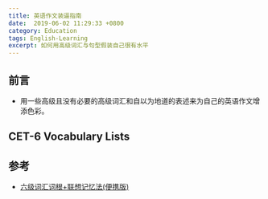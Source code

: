 ```yaml
---
title: 英语作文装逼指南
date:  2019-06-02 11:29:33 +0800
category: Education
tags: English-Learning
excerpt: 如何用高级词汇与句型假装自己很有水平
---
```


## 前言


- 用一些高级且没有必要的高级词汇和自以为地道的表述来为自己的英语作文增添色彩。

  

## CET-6 Vocabulary Lists



## 参考

- [六级词汇词根+联想记忆法(便携版)](https://item.jd.com/11653419.html)

